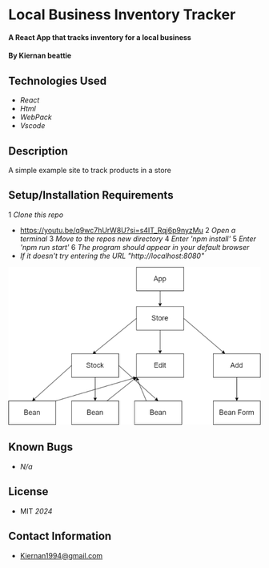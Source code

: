 # Local Business Inventory Tracker

#### A React App that tracks inventory for a local business

#### By Kiernan beattie

## Technologies Used

* _React_
* _Html_
* _WebPack_
* _Vscode_

##  Description

 A simple example site to track products in a store

## Setup/Installation Requirements

1 _Clone this repo_ 
  * https://youtu.be/q9wc7hUrW8U?si=s4IT_Rqj6p9nyzMu
2 _Open a terminal_
3 _Move to the repos new directory_
4 _Enter 'npm install'_
5 _Enter 'npm run start'_
6 _The program should appear in your default browser_
  * _If it doesn't try entering the URL "http://localhost:8080"_

![Alt text](diagram.png)

## Known Bugs

* _N/a_

## License

* MIT _2024_

## Contact Information

* Kiernan1994@gmail.com